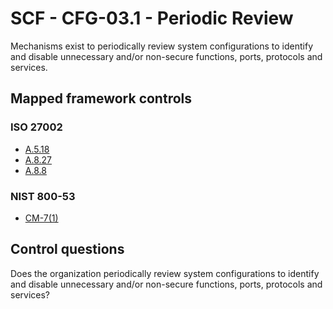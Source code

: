 # SCF - CFG-03.1 - Periodic Review
Mechanisms exist to periodically review system configurations to identify and disable unnecessary and/or non-secure functions, ports, protocols and services.
## Mapped framework controls
### ISO 27002
- [A.5.18](../iso27002/a-5.md#a518)
- [A.8.27](../iso27002/a-8.md#a827)
- [A.8.8](../iso27002/a-8.md#a88)
  
### NIST 800-53
- [CM-7(1)](../nist80053/cm-7-1.md)
  
## Control questions
Does the organization periodically review system configurations to identify and disable unnecessary and/or non-secure functions, ports, protocols and services?
  